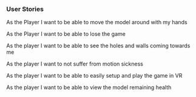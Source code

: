 ### User Stories

As the Player I want to be able to move the model around with my hands

As the Player I want to be able to lose the game

As the player I want to be able to see the holes and walls coming towards me

As the player I want to not suffer from motion sickness

As the player I want to be able to easily setup and play the game in VR

As the player I want to be able to view the model remaining health
